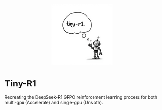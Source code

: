 <p align="center">
  <img src=".github/logo.jpeg" alt="Tiny-R1 Logo" style="max-width: 200px;">
</p>

# Tiny-R1

Recreating the DeepSeek-R1 GRPO reinforcement learning process for both multi-gpu (Accelerate) and single-gpu (Unsloth).
